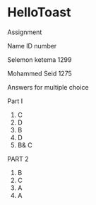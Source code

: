# HelloToast
Assignment

Name                                ID number

Selemon ketema                        1299

Mohammed Seid                         1275

Answers for multiple choice

Part I
1. C
2. D
3. B
4. D
5. B& C

PART 2
1. B
2. C
3. A
4. A
